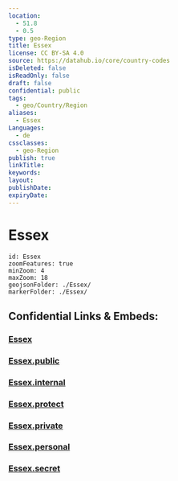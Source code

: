 ```yaml
---
location:
  - 51.8
  - 0.5
type: geo-Region
title: Essex
license: CC BY-SA 4.0
source: https://datahub.io/core/country-codes
isDeleted: false
isReadOnly: false
draft: false
confidential: public
tags:
  - geo/Country/Region
aliases:
  - Essex
Languages:
  - de
cssclasses:
  - geo-Region
publish: true
linkTitle:
keywords:
layout:
publishDate:
expiryDate:
---
```


# Essex

```leaflet
id: Essex
zoomFeatures: true 
minZoom: 4 
maxZoom: 18
geojsonFolder: ./Essex/
markerFolder: ./Essex/
```


## Confidential Links & Embeds: 

### [Essex](/_Standards/Earth/Continent/Europe/Europe~North/UK/England/Regions~England/East_of_England/Essex.md) 

### [Essex.public](/_public/Earth/Continent/Europe/Europe~North/UK/England/Regions~England/East_of_England/Essex.public.md) 

### [Essex.internal](/_internal/Earth/Continent/Europe/Europe~North/UK/England/Regions~England/East_of_England/Essex.internal.md) 

### [Essex.protect](/_protect/Earth/Continent/Europe/Europe~North/UK/England/Regions~England/East_of_England/Essex.protect.md) 

### [Essex.private](/_private/Earth/Continent/Europe/Europe~North/UK/England/Regions~England/East_of_England/Essex.private.md) 

### [Essex.personal](/_personal/Earth/Continent/Europe/Europe~North/UK/England/Regions~England/East_of_England/Essex.personal.md) 

### [Essex.secret](/_secret/Earth/Continent/Europe/Europe~North/UK/England/Regions~England/East_of_England/Essex.secret.md)

